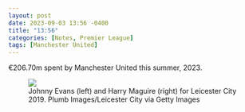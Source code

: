 ```yaml
---
layout: post
date: 2023-09-03 13:56 -0400
title: "13:56"
categories: [Notes, Premier League]
tags: [Manchester United]
---
```


€206.70m spent by Manchester United this summer, 2023.

<figure>
    <img src="https://i.imgur.com/Wabu5Qp.jpg">
    <figcaption>Johnny Evans (left) and Harry Maguire (right) for Leicester City 2019. Plumb Images/Leicester City via Getty Images</figcaption>
</figure> 


